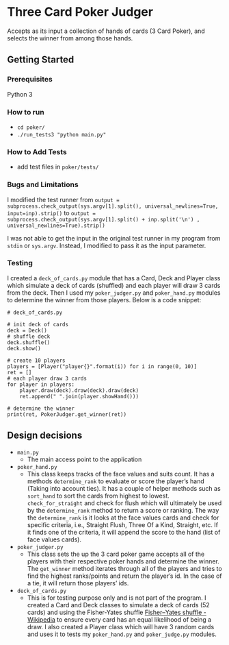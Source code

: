 # Three Card Poker Judger

Accepts as its input a collection of hands of cards (3 Card Poker), and selects the winner from among those hands.

## Getting Started

### Prerequisites

Python 3

### How to run

* `cd poker/`
* `./run_tests3 "python main.py"`

### How to Add Tests

* add test files in `poker/tests/`

### Bugs and Limitations

I modified the test runner from
`output = subprocess.check_output(sys.argv[1].split(), universal_newlines=True, input=inp).strip()`
to
`output = subprocess.check_output(sys.argv[1].split() + inp.split('\n') , universal_newlines=True).strip()`

I was not able to get the input in the original test runner in my program from `stdin` or `sys.argv`. Instead, I modified to pass it as the input parameter.

### Testing

I created a `deck_of_cards.py` module that has a Card, Deck and Player class which simulate a deck of cards (shuffled) and each player will draw 3 cards from the deck. Then I used my `poker_judger.py` and `poker_hand.py` modules to determine the winner from those players. Below is a code snippet:

```
# deck_of_cards.py

# init deck of cards
deck = Deck()
# shuffle deck
deck.shuffle()
deck.show()

# create 10 players
players = [Player("player{}".format(i)) for i in range(0, 10)]
ret = []
# each player draw 3 cards
for player in players:
    player.draw(deck).draw(deck).draw(deck)
    ret.append(" ".join(player.showHand()))

# determine the winner
print(ret, PokerJudger.get_winner(ret))
```

## Design decisions

* `main.py`
  * The main access point to the application
* `poker_hand.py`
  * This class keeps tracks of the face values and suits count. It has a methods `determine_rank` to evaluate or score the player’s hand (Taking into account ties). It has a couple of helper methods such as `sort_hand` to sort the cards from highest to lowest. `check_for_straight` and check for flush which will ultimately be used by the `determine_rank` method to return a score or ranking. The way the `determine_rank` is it looks at the face values cards and check for specific criteria, i.e., Straight Flush, Three Of a Kind, Straight, etc. If it finds one of the criteria, it will append the score to the hand (list of face values cards).
* `poker_judger.py`
  * This class sets the up the 3 card poker game accepts all of the players with their respective poker hands and determine the winner. The `get_winner` method iterates through all of the players and tries to find the highest ranks/points and return the player’s id. In the case of a tie, it will return those players’ ids.
* `deck_of_cards.py`
  * This is for testing purpose only and is not part of the program. I created a Card and Deck classes to simulate a deck of cards (52 cards) and using the Fisher-Yates shuffle [Fisher–Yates shuffle - Wikipedia](https://en.wikipedia.org/wiki/Fisher%E2%80%93Yates_shuffle) to ensure every card has an equal likelihood of being a draw. I also created a Player class which will have 3 random cards and uses it to tests my `poker_hand.py` and `poker_judge.py` modules.

